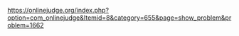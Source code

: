 https://onlinejudge.org/index.php?option=com_onlinejudge&Itemid=8&category=655&page=show_problem&problem=1662